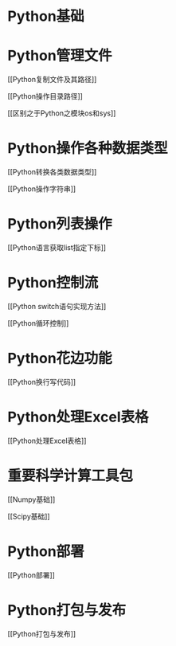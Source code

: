 # Python基础




# Python管理文件

[[Python复制文件及其路径]]

[[Python操作目录路径]]

[[区别之于Python之模块os和sys]]

# Python操作各种数据类型
[[Python转换各类数据类型]]

[[Python操作字符串]]

# Python列表操作

[[Python语言获取list指定下标]]

# Python控制流

[[Python switch语句实现方法]]

[[Python循环控制]]




# Python花边功能

[[Python换行写代码]]




# Python处理Excel表格
[[Python处理Excel表格]]

# 重要科学计算工具包

[[Numpy基础]]

[[Scipy基础]]


# Python部署

[[Python部署]]

# Python打包与发布

[[Python打包与发布]]




